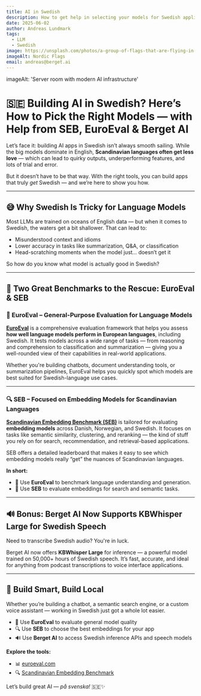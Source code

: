 ```yaml
---
title: AI in Swedish
description: How to get help in selecting your models for Swedish applications
date: 2025-06-02
author: Andreas Lundmark
tags:
  - LLM
  - Swedish
image: https://unsplash.com/photos/a-group-of-flags-that-are-flying-in-the-air-6H1KU8zJJ1E
imageAlt: Nordic Flags
email: andreas@berget.ai
---
```



imageAlt: 'Server room with modern AI infrastructure'
# 🇸🇪 Building AI in Swedish? Here’s How to Pick the Right Models — with Help from SEB, EuroEval & Berget AI

Let’s face it: building AI apps in Swedish isn’t always smooth sailing. While the big models dominate in English, **Scandinavian languages often get less love** — which can lead to quirky outputs, underperforming features, and lots of trial and error.

But it doesn’t have to be that way. With the right tools, you can build apps that truly *get* Swedish — and we’re here to show you how.

---

## 😅 Why Swedish Is Tricky for Language Models

Most LLMs are trained on oceans of English data — but when it comes to Swedish, the waters get a bit shallower. That can lead to:

- Misunderstood context and idioms  
- Lower accuracy in tasks like summarization, Q&A, or classification  
- Head-scratching moments when the model just… doesn’t get it  

So how do you know what model is actually good in Swedish?

---

## 🚀 Two Great Benchmarks to the Rescue: EuroEval & SEB

### 🧪 EuroEval – General-Purpose Evaluation for Language Models

[**EuroEval**](https://euroeval.com) is a comprehensive evaluation framework that helps you assess **how well language models perform in European languages**, including Swedish. It tests models across a wide range of tasks — from reasoning and comprehension to classification and summarization — giving you a well-rounded view of their capabilities in real-world applications.

Whether you're building chatbots, document understanding tools, or summarization pipelines, EuroEval helps you quickly spot which models are best suited for Swedish-language use cases.

---

### 🔍 SEB – Focused on Embedding Models for Scandinavian Languages

[**Scandinavian Embedding Benchmark (SEB)**](https://kennethenevoldsen.github.io/scandinavian-embedding-benchmark) is tailored for evaluating **embedding models** across Danish, Norwegian, and Swedish. It focuses on tasks like semantic similarity, clustering, and reranking — the kind of stuff you rely on for search, recommendation, and retrieval-based applications.

SEB offers a detailed leaderboard that makes it easy to see which embedding models really “get” the nuances of Scandinavian languages.

**In short:**
- 🧠 Use **EuroEval** to benchmark language understanding and generation.
- 🧭 Use **SEB** to evaluate embeddings for search and semantic tasks.

---

## 🔊 Bonus: Berget AI Now Supports KBWhisper Large for Swedish Speech

Need to transcribe Swedish audio? You're in luck.

Berget AI now offers **KBWhisper Large** for inference — a powerful model trained on 50,000+ hours of Swedish speech. It’s fast, accurate, and ideal for anything from podcast transcriptions to voice interface applications.

---

## 🧰 Build Smart, Build Local

Whether you’re building a chatbot, a semantic search engine, or a custom voice assistant — working in Swedish just got a whole lot easier.

- 🧪 Use **EuroEval** to evaluate general model quality  
- 🔍 Use **SEB** to choose the best embeddings for your app  
- 🔊 Use **Berget AI** to access Swedish inference APIs and speech models

**Explore the tools:**
- 📊 [euroeval.com](https://euroeval.com)  
- 🔍 [Scandinavian Embedding Benchmark](https://kennethenevoldsen.github.io/scandinavian-embedding-benchmark)  

Let’s build great AI — *på svenska!* 🇸🇪✨
